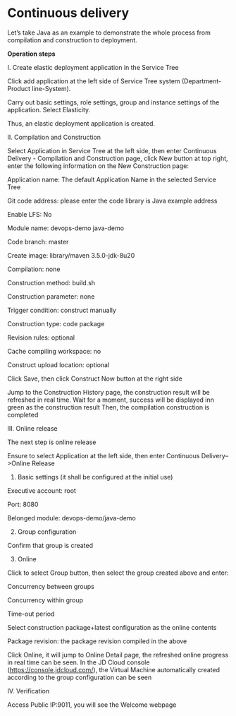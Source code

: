 # Continuous delivery

Let’s take Java as an example to demonstrate the whole process from compilation and construction to deployment.

**Operation steps**

I. Create elastic deployment application in the Service Tree

Click add application at the left side of Service Tree system (Department-Product line-System).

Carry out basic settings, role settings, group and instance settings of the application. Select Elasticity.

Thus, an elastic deployment application is created.

II. Compilation and Construction

Select Application in Service Tree at the left side, then enter Continuous Delivery - Compilation and Construction page, click New button at top right, enter the following information on the New Construction page:

Application name: The default Application Name in the selected Service Tree 

Git code address: please enter the code library is Java example address

Enable LFS: No 

Module name: devops-demo java-demo 

Code branch: master 

Create image: library/maven 3.5.0-jdk-8u20 

Compilation: none 

Construction method: build.sh 

Construction parameter: none 

Trigger condition: construct manually 

Construction type: code package 

Revision rules: optional 

Cache compiling workspace: no 

Construct upload location: optional

Click Save, then click Construct Now button at the right side

Jump to the Construction History page, the construction result will be refreshed in real time. Wait for a moment, success will be displayed inn green as the construction result 
Then, the compilation construction is completed

III. Online release

The next step is online release 

Ensure to select Application at the left side, then enter Continuous Delivery–>Online Release

1) Basic settings (it shall be configured at the initial use)

Executive account: root 

Port: 8080 

Belonged module: devops-demo/java-demo

2) Group configuration

Confirm that group is created

3) Online

Click to select Group button, then select the group created above and enter:

Concurrency between groups 

Concurrency within group 

Time-out period 

Select construction package+latest configuration as the online contents 

Package revision: the package revision compiled in the above

Click Online, it will jump to Online Detail page, the refreshed online progress in real time can be seen. In the JD Cloud console (https://console.jdcloud.com/),
the Virtual Machine automatically created according to the group configuration can be seen

IV. Verification

Access Public IP:9011, you will see the Welcome webpage
